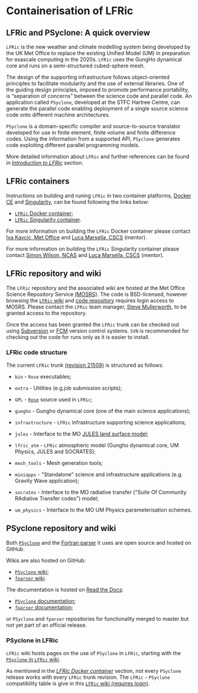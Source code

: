 # Containerisation of LFRic

## LFRic and PSyclone: A quick overview

`LFRic` is the new weather and climate modelling system being developed by the
UK Met Office to replace the existing Unified Model (UM) in preparation for
exascale computing in the 2020s. `LFRic` uses the GungHo dynamical core and runs
on a semi-structured cubed-sphere mesh.

The design of the supporting infrastructure follows object-oriented principles
to facilitate modularity and the use of external libraries. One of the guiding
design principles, imposed to promote performance portability, is
“separation of concerns” between the science code and parallel code. An
application called `PSyclone`, developed at the STFC Hartree Centre, can generate
the parallel code enabling deployment of a single source science code onto
different machine architectures.

`PSyclone` is a domain-specific compiler and source-to-source translator developed
for use in finite element, finite volume and finite difference codes. Using the
information from a supported API, `PSyclone` generates code exploiting different
parallel programming models.

More detailed information about `LFRic` and further references can be found in
[*Introduction to LFRic*](https://github.com/eth-cscs/ContainerHackathon/blob/master/LFRIC/LFRicIntro.md) section.

## LFRic containers

Instructions on building and runing `LFRic` in two container platforms,
[Docker CE](https://docs.docker.com/install/) and
[Singularity](https://sylabs.io/docs/), can be found following the links below:

* [`LFRic` Docker container](https://github.com/eth-cscs/ContainerHackathon/blob/master/LFRIC/docker/README.md);
* [`LFRic` Singularity container](https://github.com/eth-cscs/ContainerHackathon/blob/master/LFRIC/singularity/README.md).

For more information on building the `LFRic` Docker container please contact
[Iva Kavcic, Met Office](mailto:iva.kavcic@metoffice.gov.uk) and
[Luca Marsella, CSCS](https://github.com/lucamar) (mentor).

For more information on building the `LFRic` Singularity container please contact
[Simon Wilson, NCAS](mailto:simon.wilson@ncas.ac.uk) and
[Luca Marsella, CSCS](https://github.com/lucamar) (mentor).

## LFRic repository and wiki

The `LFRic` repository and the associated wiki are hosted at the Met Office
Science Repository Service [(MOSRS)](https://code.metoffice.gov.uk/trac/home).
The code is BSD-licensed, however browsing the
[`LFRic` wiki](https://code.metoffice.gov.uk/trac/lfric/wiki) and
[code repository](https://code.metoffice.gov.uk/trac/lfric/browser) requires
login access to MOSRS. Please contact the `LFRic` team manager,
[Steve Mullerworth](mailto:steve.mullerworth@metoffice.gov.uk), to be granted
access to the repository.

Once the access has been granted the `LFRic` trunk can be checked out using
[Subversion](https://subversion.apache.org/) or
[FCM](https://metomi.github.io/fcm/doc/) version control systems. `SVN` is
recommended for checking out the code for runs only as it is easier to install.

### LFRic code structure

The current `LFRic` trunk
[(revision 21509)](https://code.metoffice.gov.uk/trac/lfric/browser/LFRic/trunk?rev=21509)
is structured as follows:

* `bin` - `Rose` executables;

* `extra` - Utilities (e.g.job submission scripts);

* `GPL` - [`Rose`](https://github.com/metomi/rose/) source used in `LFRic`;

* `gungho` - Gungho dynamical core (one of the main science applications);

* `infrastructure` - `LFRic` infrastructure supporting science applications;

* `jules` - Interface to the MO [JULES land surface model](https://www.metoffice.gov.uk/research/approach/collaboration/jwcrp/jules);

* `lfric_atm` - `LFRic` atmospheric model (Gungho dynamical core, UM Physics,
                JULES and SOCRATES);

* `mesh_tools` - Mesh generation tools;

* `miniapps` - "Standalone" science and infrastructure applications (e.g.
                Gravity Wave application);

* `socrates` - Interface to the MO radiative transfer ("Suite Of Community
               RAdiative Transfer codes") model;

* `um_physics` - Interface to the MO UM Physics parameterisation schemes.

## PSyclone repository and wiki

Both [`PSyclone`](https://github.com/stfc/PSyclone) and the
[Fortran parser](https://github.com/stfc/fparser) it uses are open source and
hosted on GitHub.

Wikis are also hosted on GitHub:

* [`PSyclone` wiki](https://github.com/stfc/PSyclone/wiki);
* [`fparser` wiki](https://github.com/stfc/fparser/wiki).

The documentation is hosted on [Read the Docs](https://readthedocs.org/):

* [`PSyclone` documentation](https://psyclone.readthedocs.io/en/stable/);
* [`fparser` documentation](https://fparser.readthedocs.io/en/latest/);

or `PSyclone` and `fparser` repositories for functionality merged to master but
not yet part of an official release.

### PSyclone in LFRic

`LFRic` wiki hosts pages on the use of `PSyclone` in `LFRic`, starting with the
[`PSyclone` in `LFRic` wiki](https://code.metoffice.gov.uk/trac/lfric/wiki/PSycloneTool).

As mentioned in the
[*LFRic Docker container*](https://github.com/eth-cscs/ContainerHackathon/blob/master/LFRIC/docker/README.md)
section, not every `PSyclone` release works with every `LFRic` trunk revision. The `LFRic` - `PSyclone`
compatibility table is give in this
[`LFRic` wiki (requires login)](https://code.metoffice.gov.uk/trac/lfric/wiki/LFRicTechnical/VersionsCompatibility).
